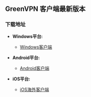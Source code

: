 ## GreenVPN 客户端最新版本
### 下载地址
- **Windows平台:**
  * [Windows客户端](https://raw.githubusercontent.com/newbreedlimited/greenvpn/master/GreenVPN_1.06.zip)

- **Android平台:**
  * [Android客户端](https://github.com/newbreedlimited/greenvpn/blob/master/green_release_1.0.2.apk?raw=true)

- **iOS平台:**
  * [iOS海外客户端](https://itunes.apple.com/us/app/vpn-sgreen-vpn/id1396328767?l=zh&ls=1&mt=8)

